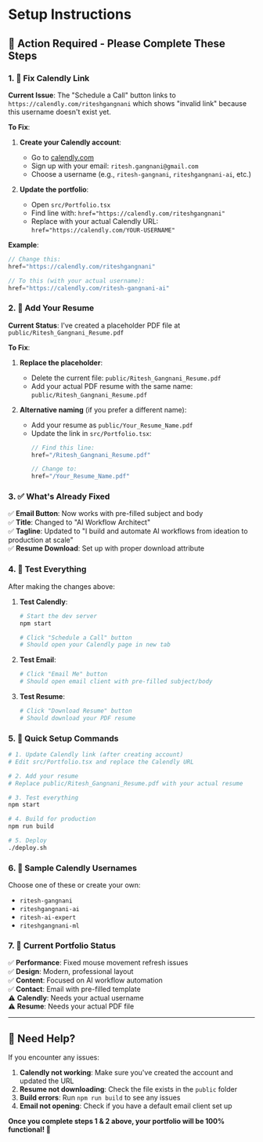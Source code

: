# Setup Instructions

## 🚨 Action Required - Please Complete These Steps

### 1. 📅 **Fix Calendly Link**

**Current Issue**: The "Schedule a Call" button links to `https://calendly.com/riteshgangnani` which shows "invalid link" because this username doesn't exist yet.

**To Fix**:
1. **Create your Calendly account**:
   - Go to [calendly.com](https://calendly.com)
   - Sign up with your email: `ritesh.gangnani@gmail.com`
   - Choose a username (e.g., `ritesh-gangnani`, `riteshgangnani-ai`, etc.)

2. **Update the portfolio**:
   - Open `src/Portfolio.tsx`
   - Find line with: `href="https://calendly.com/riteshgangnani"`
   - Replace with your actual Calendly URL: `href="https://calendly.com/YOUR-USERNAME"`

**Example**:
```typescript
// Change this:
href="https://calendly.com/riteshgangnani"

// To this (with your actual username):
href="https://calendly.com/ritesh-gangnani-ai"
```

### 2. 📄 **Add Your Resume**

**Current Status**: I've created a placeholder PDF file at `public/Ritesh_Gangnani_Resume.pdf`

**To Fix**:
1. **Replace the placeholder**:
   - Delete the current file: `public/Ritesh_Gangnani_Resume.pdf`
   - Add your actual PDF resume with the same name: `public/Ritesh_Gangnani_Resume.pdf`

2. **Alternative naming** (if you prefer a different name):
   - Add your resume as `public/Your_Resume_Name.pdf`
   - Update the link in `src/Portfolio.tsx`:
     ```typescript
     // Find this line:
     href="/Ritesh_Gangnani_Resume.pdf"
     
     // Change to:
     href="/Your_Resume_Name.pdf"
     ```

### 3. ✅ **What's Already Fixed**

✅ **Email Button**: Now works with pre-filled subject and body  
✅ **Title**: Changed to "AI Workflow Architect"  
✅ **Tagline**: Updated to "I build and automate AI workflows from ideation to production at scale"  
✅ **Resume Download**: Set up with proper download attribute  

### 4. 🧪 **Test Everything**

After making the changes above:

1. **Test Calendly**:
   ```bash
   # Start the dev server
   npm start
   
   # Click "Schedule a Call" button
   # Should open your Calendly page in new tab
   ```

2. **Test Email**:
   ```bash
   # Click "Email Me" button
   # Should open email client with pre-filled subject/body
   ```

3. **Test Resume**:
   ```bash
   # Click "Download Resume" button
   # Should download your PDF resume
   ```

### 5. 🚀 **Quick Setup Commands**

```bash
# 1. Update Calendly link (after creating account)
# Edit src/Portfolio.tsx and replace the Calendly URL

# 2. Add your resume
# Replace public/Ritesh_Gangnani_Resume.pdf with your actual resume

# 3. Test everything
npm start

# 4. Build for production
npm run build

# 5. Deploy
./deploy.sh
```

### 6. 📝 **Sample Calendly Usernames**

Choose one of these or create your own:
- `ritesh-gangnani`
- `riteshgangnani-ai`
- `ritesh-ai-expert`
- `riteshgangnani-ml`

### 7. 🎯 **Current Portfolio Status**

✅ **Performance**: Fixed mouse movement refresh issues  
✅ **Design**: Modern, professional layout  
✅ **Content**: Focused on AI workflow automation  
✅ **Contact**: Email with pre-filled template  
⚠️ **Calendly**: Needs your actual username  
⚠️ **Resume**: Needs your actual PDF file  

---

## 🔧 **Need Help?**

If you encounter any issues:

1. **Calendly not working**: Make sure you've created the account and updated the URL
2. **Resume not downloading**: Check the file exists in the `public` folder
3. **Build errors**: Run `npm run build` to see any issues
4. **Email not opening**: Check if you have a default email client set up

**Once you complete steps 1 & 2 above, your portfolio will be 100% functional! 🚀** 